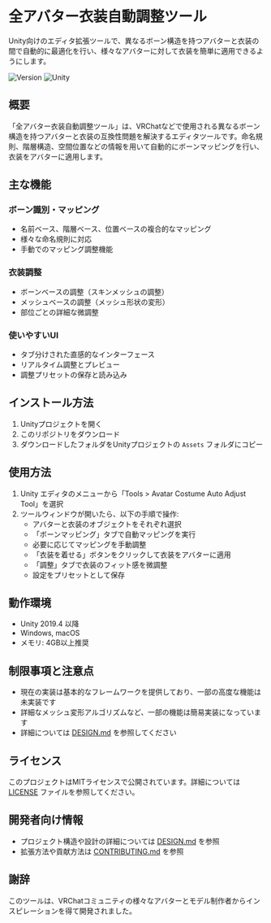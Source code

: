 # 全アバター衣装自動調整ツール

Unity向けのエディタ拡張ツールで、異なるボーン構造を持つアバターと衣装の間で自動的に最適化を行い、様々なアバターに対して衣装を簡単に適用できるようにします。

![Version](https://img.shields.io/badge/version-1.0.0-blue.svg)
![Unity](https://img.shields.io/badge/unity-2019.4%2B-green.svg)

## 概要

「全アバター衣装自動調整ツール」は、VRChatなどで使用される異なるボーン構造を持つアバターと衣装の互換性問題を解決するエディタツールです。命名規則、階層構造、空間位置などの情報を用いて自動的にボーンマッピングを行い、衣装をアバターに適用します。

## 主な機能

### ボーン識別・マッピング
- 名前ベース、階層ベース、位置ベースの複合的なマッピング
- 様々な命名規則に対応
- 手動でのマッピング調整機能

### 衣装調整
- ボーンベースの調整（スキンメッシュの調整）
- メッシュベースの調整（メッシュ形状の変形）
- 部位ごとの詳細な微調整

### 使いやすいUI
- タブ分けされた直感的なインターフェース
- リアルタイム調整とプレビュー
- 調整プリセットの保存と読み込み

## インストール方法

1. Unityプロジェクトを開く
2. このリポジトリをダウンロード
3. ダウンロードしたフォルダをUnityプロジェクトの `Assets` フォルダにコピー

## 使用方法

1. Unity エディタのメニューから「Tools > Avatar Costume Auto Adjust Tool」を選択
2. ツールウィンドウが開いたら、以下の手順で操作:
   - アバターと衣装のオブジェクトをそれぞれ選択
   - 「ボーンマッピング」タブで自動マッピングを実行
   - 必要に応じてマッピングを手動調整
   - 「衣装を着せる」ボタンをクリックして衣装をアバターに適用
   - 「調整」タブで衣装のフィット感を微調整
   - 設定をプリセットとして保存

## 動作環境

- Unity 2019.4 以降
- Windows, macOS
- メモリ: 4GB以上推奨

## 制限事項と注意点

- 現在の実装は基本的なフレームワークを提供しており、一部の高度な機能は未実装です
- 詳細なメッシュ変形アルゴリズムなど、一部の機能は簡易実装になっています
- 詳細については [DESIGN.md](DESIGN.md) を参照してください

## ライセンス

このプロジェクトはMITライセンスで公開されています。詳細については [LICENSE](LICENSE) ファイルを参照してください。

## 開発者向け情報

- プロジェクト構造や設計の詳細については [DESIGN.md](DESIGN.md) を参照
- 拡張方法や貢献方法は [CONTRIBUTING.md](CONTRIBUTING.md) を参照

## 謝辞

このツールは、VRChatコミュニティの様々なアバターとモデル制作者からインスピレーションを得て開発されました。
